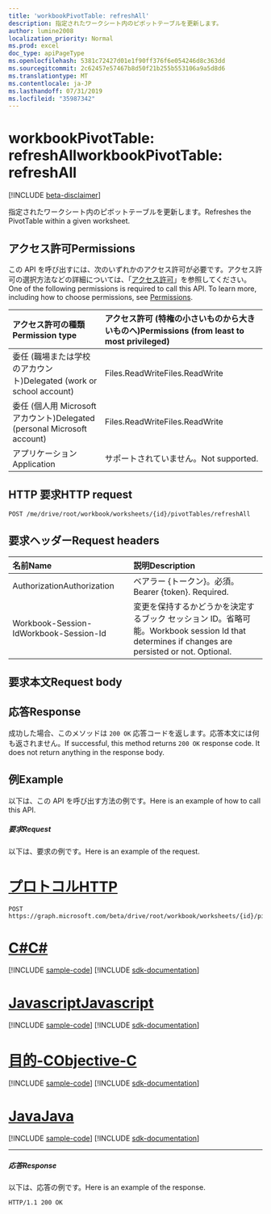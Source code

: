 ```yaml
---
title: 'workbookPivotTable: refreshAll'
description: 指定されたワークシート内のピボットテーブルを更新します。
author: lumine2008
localization_priority: Normal
ms.prod: excel
doc_type: apiPageType
ms.openlocfilehash: 5381c72427d01e1f90ff376f6e054246d8c363dd
ms.sourcegitcommit: 2c62457e57467b8d50f21b255b553106a9a5d8d6
ms.translationtype: MT
ms.contentlocale: ja-JP
ms.lasthandoff: 07/31/2019
ms.locfileid: "35987342"
---
```

# <a name="workbookpivottable-refreshall"></a><span data-ttu-id="1e16e-103">workbookPivotTable: refreshAll</span><span class="sxs-lookup"><span data-stu-id="1e16e-103">workbookPivotTable: refreshAll</span></span>

[!INCLUDE [beta-disclaimer](../../includes/beta-disclaimer.md)]

<span data-ttu-id="1e16e-104">指定されたワークシート内のピボットテーブルを更新します。</span><span class="sxs-lookup"><span data-stu-id="1e16e-104">Refreshes the PivotTable within a given worksheet.</span></span>

## <a name="permissions"></a><span data-ttu-id="1e16e-105">アクセス許可</span><span class="sxs-lookup"><span data-stu-id="1e16e-105">Permissions</span></span>
<span data-ttu-id="1e16e-p101">この API を呼び出すには、次のいずれかのアクセス許可が必要です。アクセス許可の選択方法などの詳細については、「[アクセス許可](/graph/permissions-reference)」を参照してください。</span><span class="sxs-lookup"><span data-stu-id="1e16e-p101">One of the following permissions is required to call this API. To learn more, including how to choose permissions, see [Permissions](/graph/permissions-reference).</span></span>

|<span data-ttu-id="1e16e-108">アクセス許可の種類</span><span class="sxs-lookup"><span data-stu-id="1e16e-108">Permission type</span></span>      | <span data-ttu-id="1e16e-109">アクセス許可 (特権の小さいものから大きいものへ)</span><span class="sxs-lookup"><span data-stu-id="1e16e-109">Permissions (from least to most privileged)</span></span>              |
|:--------------------|:---------------------------------------------------------|
|<span data-ttu-id="1e16e-110">委任 (職場または学校のアカウント)</span><span class="sxs-lookup"><span data-stu-id="1e16e-110">Delegated (work or school account)</span></span> | <span data-ttu-id="1e16e-111">Files.ReadWrite</span><span class="sxs-lookup"><span data-stu-id="1e16e-111">Files.ReadWrite</span></span>    |
|<span data-ttu-id="1e16e-112">委任 (個人用 Microsoft アカウント)</span><span class="sxs-lookup"><span data-stu-id="1e16e-112">Delegated (personal Microsoft account)</span></span> | <span data-ttu-id="1e16e-113">Files.ReadWrite</span><span class="sxs-lookup"><span data-stu-id="1e16e-113">Files.ReadWrite</span></span>    |
|<span data-ttu-id="1e16e-114">アプリケーション</span><span class="sxs-lookup"><span data-stu-id="1e16e-114">Application</span></span> | <span data-ttu-id="1e16e-115">サポートされていません。</span><span class="sxs-lookup"><span data-stu-id="1e16e-115">Not supported.</span></span> |

## <a name="http-request"></a><span data-ttu-id="1e16e-116">HTTP 要求</span><span class="sxs-lookup"><span data-stu-id="1e16e-116">HTTP request</span></span>
<!-- { "blockType": "ignored" } -->
```http
POST /me/drive/root/workbook/worksheets/{id}/pivotTables/refreshAll

```
## <a name="request-headers"></a><span data-ttu-id="1e16e-117">要求ヘッダー</span><span class="sxs-lookup"><span data-stu-id="1e16e-117">Request headers</span></span>
| <span data-ttu-id="1e16e-118">名前</span><span class="sxs-lookup"><span data-stu-id="1e16e-118">Name</span></span>       | <span data-ttu-id="1e16e-119">説明</span><span class="sxs-lookup"><span data-stu-id="1e16e-119">Description</span></span>|
|:---------------|:----------|
| <span data-ttu-id="1e16e-120">Authorization</span><span class="sxs-lookup"><span data-stu-id="1e16e-120">Authorization</span></span>  | <span data-ttu-id="1e16e-p102">ベアラー {トークン}。必須。</span><span class="sxs-lookup"><span data-stu-id="1e16e-p102">Bearer {token}. Required.</span></span> |
| <span data-ttu-id="1e16e-123">Workbook-Session-Id</span><span class="sxs-lookup"><span data-stu-id="1e16e-123">Workbook-Session-Id</span></span>  | <span data-ttu-id="1e16e-p103">変更を保持するかどうかを決定するブック セッション ID。省略可能。</span><span class="sxs-lookup"><span data-stu-id="1e16e-p103">Workbook session Id that determines if changes are persisted or not. Optional.</span></span>|

## <a name="request-body"></a><span data-ttu-id="1e16e-126">要求本文</span><span class="sxs-lookup"><span data-stu-id="1e16e-126">Request body</span></span>

## <a name="response"></a><span data-ttu-id="1e16e-127">応答</span><span class="sxs-lookup"><span data-stu-id="1e16e-127">Response</span></span>

<span data-ttu-id="1e16e-p104">成功した場合、このメソッドは `200 OK` 応答コードを返します。応答本文には何も返されません。</span><span class="sxs-lookup"><span data-stu-id="1e16e-p104">If successful, this method returns `200 OK` response code. It does not return anything in the response body.</span></span>

## <a name="example"></a><span data-ttu-id="1e16e-130">例</span><span class="sxs-lookup"><span data-stu-id="1e16e-130">Example</span></span>
<span data-ttu-id="1e16e-131">以下は、この API を呼び出す方法の例です。</span><span class="sxs-lookup"><span data-stu-id="1e16e-131">Here is an example of how to call this API.</span></span>
##### <a name="request"></a><span data-ttu-id="1e16e-132">要求</span><span class="sxs-lookup"><span data-stu-id="1e16e-132">Request</span></span>
<span data-ttu-id="1e16e-133">以下は、要求の例です。</span><span class="sxs-lookup"><span data-stu-id="1e16e-133">Here is an example of the request.</span></span>

# <a name="httptabhttp"></a>[<span data-ttu-id="1e16e-134">プロトコル</span><span class="sxs-lookup"><span data-stu-id="1e16e-134">HTTP</span></span>](#tab/http)
<!-- {
  "blockType": "request",
  "name": "workbookpivottable_refreshall"
}-->
```http
POST https://graph.microsoft.com/beta/drive/root/workbook/worksheets/{id}/pivotTables/refreshAll
```
# <a name="ctabcsharp"></a>[<span data-ttu-id="1e16e-135">C#</span><span class="sxs-lookup"><span data-stu-id="1e16e-135">C#</span></span>](#tab/csharp)
[!INCLUDE [sample-code](../includes/snippets/csharp/workbookpivottable-refreshall-csharp-snippets.md)]
[!INCLUDE [sdk-documentation](../includes/snippets/snippets-sdk-documentation-link.md)]

# <a name="javascripttabjavascript"></a>[<span data-ttu-id="1e16e-136">Javascript</span><span class="sxs-lookup"><span data-stu-id="1e16e-136">Javascript</span></span>](#tab/javascript)
[!INCLUDE [sample-code](../includes/snippets/javascript/workbookpivottable-refreshall-javascript-snippets.md)]
[!INCLUDE [sdk-documentation](../includes/snippets/snippets-sdk-documentation-link.md)]

# <a name="objective-ctabobjc"></a>[<span data-ttu-id="1e16e-137">目的-C</span><span class="sxs-lookup"><span data-stu-id="1e16e-137">Objective-C</span></span>](#tab/objc)
[!INCLUDE [sample-code](../includes/snippets/objc/workbookpivottable-refreshall-objc-snippets.md)]
[!INCLUDE [sdk-documentation](../includes/snippets/snippets-sdk-documentation-link.md)]

# <a name="javatabjava"></a>[<span data-ttu-id="1e16e-138">Java</span><span class="sxs-lookup"><span data-stu-id="1e16e-138">Java</span></span>](#tab/java)
[!INCLUDE [sample-code](../includes/snippets/java/workbookpivottable-refreshall-java-snippets.md)]
[!INCLUDE [sdk-documentation](../includes/snippets/snippets-sdk-documentation-link.md)]

---


##### <a name="response"></a><span data-ttu-id="1e16e-139">応答</span><span class="sxs-lookup"><span data-stu-id="1e16e-139">Response</span></span>
<span data-ttu-id="1e16e-140">以下は、応答の例です。</span><span class="sxs-lookup"><span data-stu-id="1e16e-140">Here is an example of the response.</span></span>
<!-- {
  "blockType": "response",
  "truncated": true,
  "@odata.type": "microsoft.graph.none"
} -->
```http
HTTP/1.1 200 OK
```
<!-- uuid: 8fcb5dbc-d5aa-4681-8e31-b001d5168d79 
2015-10-25 14:57:30 UTC -->
<!-- {
  "type": "#page.annotation",
  "description": "Example",
  "keywords": "",
  "section": "documentation",
  "tocPath": "",
  "suppressions": [
  ]
}-->
